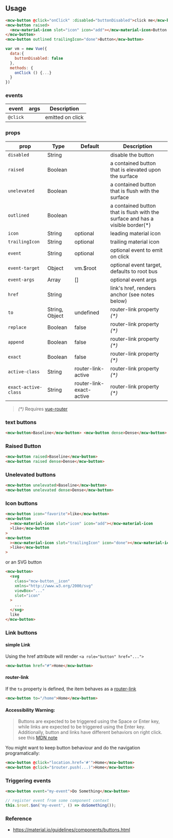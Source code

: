 ## Usage

```html
<mcw-button @click="onClick" :disabled="buttonDisabled">click me</mcw-button>
<mcw-button raised>
  <mcw-material-icon slot="icon" icon="add"></mcw-material-icon>Button
</mcw-button>
<mcw-button outlined trailingIcon="done">Button</mcw-button>
```

```javascript
var vm = new Vue({
  data:{
    buttonDisabled: false
  },
  methods: {
    onClick () {...}
  }
})
```

### events

| event    | args | Description      |
| -------- | ---- | ---------------- |
| `@click` |      | emitted on click |

### props

| prop                 | Type           | Default                  | Description                                                                    |
| -------------------- | -------------- | ------------------------ | ------------------------------------------------------------------------------ |
| `disabled`           | String         |                          | disable the button                                                             |
| `raised`             | Boolean        |                          | a contained button that is elevated upon the surface                           |
| `unelevated`         | Boolean        |                          | a contained button that is flush with the surface                              |
| `outlined`           | Boolean        |                          | a contained button that is flush with the surface and has a visible border(\*) |
| `icon`               | String         | optional                 | leading material icon                                                          |
| `trailingIcon`       | String         | optional                 | trailing material icon                                                         |
| `event`              | String         | optional                 | optional event to emit on click                                                |
| `event-target`       | Object         | vm.\$root                | optional event target, defaults to root bus                                    |
| `event-args`         | Array          | []                       | optional event args                                                            |
| `href`               | String         |                          | link's href, renders anchor (see notes below)                                  |
| `to`                 | String, Object | undefined                | router-link property _(\*)_                                                    |
| `replace`            | Boolean        | false                    | router-link property _(\*)_                                                    |
| `append`             | Boolean        | false                    | router-link property _(\*)_                                                    |
| `exact`              | Boolean        | false                    | router-link property _(\*)_                                                    |
| `active-class`       | String         | router-link-active       | router-link property _(\*)_                                                    |
| `exact-active-class` | String         | router-link-exact-active | router-link property _(\*)_                                                    |

> _(\*)_ Requires [vue-router](https://router.vuejs.org)

### text buttons

```html
<mcw-button>Baseline</mcw-button> <mcw-button dense>Dense</mcw-button>
```

### Raised Button

```html
<mcw-button raised>Baseline</mcw-button>
<mcw-button raised dense>Dense</mcw-button>
```

### Unelevated buttons

```html
<mcw-button unelevated>Baseline</mcw-button>
<mcw-button unelevated dense>Dense</mcw-button>
```

### Icon buttons

```html
<mcw-button icon="favorite">like</mcw-button>
<mcw-button
  ><mcw-material-icon slot="icon" icon="add"></mcw-material-icon
  >like</mcw-button
>
<mcw-button
  ><mcw-material-icon slot="trailingIcon" icon="done"></mcw-material-icon
  >like</mcw-button
>
```

or an SVG button

```html
<mcw-button>
  <svg
    class="mcw-button__icon"
    xmlns="http://www.w3.org/2000/svg"
    viewBox="..."
    slot="icon"
  >
    ...
  </svg>
  like
</mcw-button>
```

### Link buttons

#### simple Link

Using the href attribute will render `<a role="button" href="...">`

```html
<mcw-button href="#">Home</mcw-button>
```

#### router-link

If the `to` property is defined, the item behaves as a
[router-link](https://router.vuejs.org/en/api/router-link.html)

```html
<mcw-button to="/home">Home</mcw-button>
```

#### Accessibility Warning:

> Buttons are expected to be triggered using the Space or Enter key,
> while links are expected to be triggered using the Enter key.
> Additionally, button and links have different behaviors on right click.
> see this [MDN note](https://developer.mozilla.org/en-US/docs/Web/Accessibility/ARIA/ARIA_Techniques/Using_the_button_role#Keyboard_and_focus)

You might want to keep button behaviour and do the navigation programatically:

```html
<mcw-button @click="location.href='#'">Home</mcw-button>
<mcw-button @click="$router.push(...)">Home</mcw-button>
```

### Triggering events

```html
<mcw-button event="my-event">Do Something</mcw-button>
```

```javascript
// register event from some component context
this.$root.$on('my-event', () => doSomething());
```

### Reference

- <https://material.io/guidelines/components/buttons.html>
